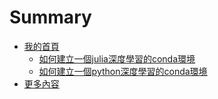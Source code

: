 # Summary

* [我的首頁](README.md)
    * [如何建立一個julia深度學習的conda環境](conda_env_for_deeplearning_julia.md)
    * [如何建立一個python深度學習的conda環境](conda_env_for_deeplearning_python.md)
* [更多內容](content.md)
